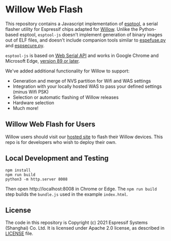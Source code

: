 # Willow Web Flash

This repository contains a Javascript implementation of [esptool](https://github.com/espressif/esptool), a serial flasher utility for Espressif chips adapted for [Willow](https://heywillow.io). Unlike the Python-based esptool, `esptool-js` doesn't implement generation of binary images out of ELF files, and doesn't include companion tools similar to [espefuse.py](https://github.com/espressif/esptool/wiki/espefuse) and [espsecure.py](https://github.com/espressif/esptool/wiki/espsecure).

`esptool-js` is based on [Web Serial API](https://wicg.github.io/serial/) and works in Google Chrome and Microsoft Edge, [version 89 or later](https://developer.mozilla.org/en-US/docs/Web/API/Serial#browser_compatibility).

We've added additional functionality for Willow to support:

- Generation and merge of NVS partition for Wifi and WAS settings
- Integration with your locally hosted WAS to pass your defined settings (minus Wifi PSK)
- Selection or automatic flashing of Willow releases
- Hardware selection
- Much more!

## Willow Web Flash for Users

Willow users should visit our [hosted site](https://flash.heywillow.io) to flash their Willow devices. This repo is for developers who wish to deploy their own.

## Local Development and Testing

```
npm install
npm run build
python3 -m http.server 8008
```

Then open http://localhost:8008 in Chrome or Edge. The `npm run build` step builds the `bundle.js` used in the example `index.html`.

## License

The code in this repository is Copyright (c) 2021 Espressif Systems (Shanghai) Co. Ltd. It is licensed under Apache 2.0 license, as described in [LICENSE](LICENSE) file.
